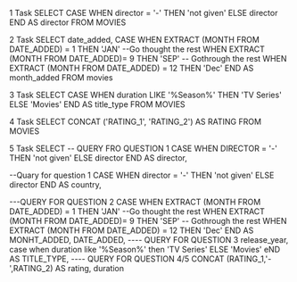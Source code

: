 1 Task
SELECT 
     CASE WHEN director = '-' THEN 'not given' ELSE director END AS director
FROM MOVIES

2 Task 
SELECT date_added,
           CASE WHEN EXTRACT (MONTH FROM DATE_ADDED) = 1 THEN 'JAN'
		   --Go thought the rest
		        WHEN EXTRACT (MONTH FROM DATE_ADDED)= 9 THEN 'SEP'
				-- Gothrough the rest
				WHEN EXTRACT (MONTH FROM DATE_ADDED) = 12 THEN 'Dec'
			END AS month_added
FROM movies

3 Task
SELECT
CASE
WHEN duration LIKE '%Season%' THEN 'TV Series'
ELSE 'Movies'
END AS title_type
FROM MOVIES

4 Task
SELECT CONCAT ('RATING_1', 'RATING_2') AS RATING
FROM MOVIES

5 Task 
SELECT
-- QUERY FRO QUESTION 1
CASE
WHEN DIRECTOR = '-' THEN 'not given'
ELSE director
END AS director,

 --Quary for question 1
 CASE
WHEN director = '-' THEN 'not given'
ELSE director
END AS country,

---QUERY FOR QUESTION 2
CASE WHEN EXTRACT (MONTH FROM DATE_ADDED) = 1 THEN 'JAN'
--Go thought the rest
WHEN EXTRACT (MONTH FROM DATE_ADDED)= 9 THEN 'SEP'
-- Gothrough the rest
WHEN EXTRACT (MONTH FROM DATE_ADDED) = 12 THEN 'Dec'
END AS MONHT_ADDED,
DATE_ADDED,
---- QUERY FOR QUESTION 3
release_year,
case when duration like '%Season%' then 'TV Series'
ELSE 'Movies'
eND AS TITLE_TYPE,
---- QUERY FOR QUESTION 4/5
CONCAT (RATING_1,'-',RATING_2) AS rating, duration

